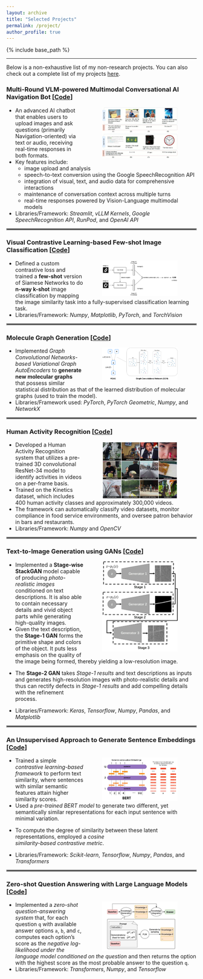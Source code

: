 ```yaml
---
layout: archive
title: "Selected Projects"
permalink: /project/
author_profile: true
---
```


{% include base_path %}

---

Below is a non-exhaustive list of my non-research projects. You can also check out a complete list of my projects [here](https://github.com/fork123aniket?tab=repositories).

### Multi-Round VLM-powered Multimodal Conversational AI Navigation Bot   [[Code](https://github.com/fork123aniket/Multi-Round-VLM-powered-Multimodal-Conversational-AI-Navigation-Bot)]

<img align="right" src="../files/multimodal.jpg" width=200px hspace="50">

- An advanced AI chatbot that enables users to upload images and ask questions (primarily Navigation-oriented) via text or audio, receiving real-time responses in both formats.
- Key features include:
  - image upload and analysis
  - speech-to-text conversion using the Google SpeechRecognition API
  - integration of visual, text, and audio data for comprehensive interactions
  - maintenance of conversation context across multiple turns
  - real-time responses powered by Vision-Language multimodal models
- Libraries/Framework: *Streamlit*, *vLLM Kernels*, *Google SpeechRecognition API*, *RunPod*, and *OpenAI API*

<hr style="border:2px solid gray">

### Visual Contrastive Learning-based Few-shot Image Classification   [[Code](https://github.com/fork123aniket/Visual-Contrastive-Learning-for-Few-shot-Image-Classification)]

<img align="right" src="../files/siamesenetworks.png" width=200px hspace="50">

- Defined a custom contrastive loss and trained a **few-shot** version of Siamese Networks to do **n-way k-shot**
image classification by mapping the image similarity task into a fully-supervised classification learning task.
- Libraries/Framework: *Numpy*, *Matplotlib*, *PyTorch*, and *TorchVision*

<hr style="border:2px solid gray">

### Molecule Graph Generation   [[Code](https://github.com/fork123aniket/Molecule-Graph-Generation)]

<img align="right" src="../files/vgae.png" width=200px hspace="50">

- Implemented *Graph Convolutional Networks-based Variational Graph AutoEncoders* to **generate new molecular graphs** that possess similar statistical distribution as that of the learned distribution of molecular graphs (used
to train the model).
- Libraries/Framework used: *PyTorch*, *PyTorch Geometric*, *Numpy*, and *NetworkX*

<hr style="border:2px solid gray">

### Human Activity Recognition   [[Code](https://github.com/fork123aniket/Human-Activity-Recognition)]

<img align="right" src="../files/img.jpg" width=200px hspace="50">

- Developed a Human Activity Recognition system that utilizes a pre-trained 3D convolutional ResNet-34 model to identify activities in videos on a per-frame basis.
- Trained on the Kinetics dataset, which includes 400 human activity classes and approximately 300,000 videos.
- The framework can automatically classify video datasets, monitor compliance in food service environments, and oversee patron behavior in bars and restaurants.
- Libraries/Framework: *Numpy* and *OpenCV*

<hr style="border:2px solid gray">

### Text-to-Image Generation using GANs   [[Code](https://github.com/fork123aniket/Text-to-Image-Synthesis-using-StackGANs)]

<img align="right" src="../files/stagegan.png" width=200px hspace="50">

- Implemented a **Stage-wise StackGAN** model capable of producing *photo-realistic images* conditioned on text
descriptions. It is also able to contain necessary details and vivid object parts while generating high-quality
images.
- Given the text description, the **Stage-1 GAN** forms the primitive shape and colors of the object. It puts less
emphasis on the quality of the image being formed, thereby yielding a low-resolution image.
- <p>The <b>Stage-2 GAN</b> takes <i>Stage-1 results</i> and text descriptions as inputs and generates high-resolution images with photo-realistic details and thus can rectify defects in <i>Stage-1 results</i> and add compelling details with the refinement<br> process.</p>
- Libraries/Framework: *Keras*, *Tensorflow*, *Numpy*, *Pandas*, and *Matplotlib*

<hr style="border:2px solid gray">

### An Unsupervised Approach to Generate Sentence Embeddings   [[Code](https://github.com/fork123aniket/Contrastive-Learning-for-Sentence-Embeddings)]

<img align="right" src="../files/bert.jpg" width=200px hspace="50">

- Trained a simple *contrastive learning-based framework* to perform text similarity, where sentences with
similar semantic features attain higher similarity scores.
- Used a *pre-trained BERT model* to generate two different, yet semantically similar representations for each
input sentence with minimal variation.
- <p>To compute the degree of similarity between these latent representations, employed a <i>cosine<br>
  similarity-based contrastive metric</i>.</p>
- Libraries/Framework: *Scikit-learn*, *Tensorflow*, *Numpy*, *Pandas*, and *Transformers*

<hr style="border:2px solid gray">

### Zero-shot Question Answering with Large Language Models   [[Code](https://github.com/fork123aniket/Zero-Shot-Question-Answering)]

<img align="right" src="../files/zeroshot.jpg" width=200px hspace="50">

- Implemented a *zero-shot question-answering system* that, for each question `q` with available answer options
`a`, `b`, and `c`, computes each option’s score as the *negative log-likelihood under the language model conditioned on the question* and then returns the option with the highest score as the most probable answer
to the question `q`.
- Libraries/Framework: *Transformers*, *Numpy*, and *Tensorflow*
